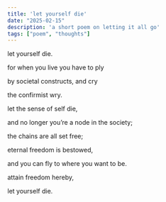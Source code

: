 ```yaml
---
title: 'let yourself die'
date: "2025-02-15"
description: 'a short poem on letting it all go'
tags: ["poem", "thoughts"]
---
```


let yourself die.

for when you live you have to ply

by societal constructs, and cry

the confirmist wry.

let the sense of self die,

and no longer you’re a node in the society;

the chains are all set free;

eternal freedom is bestowed,

and you can fly to where you want to be.

attain freedom hereby,

let yourself die.

